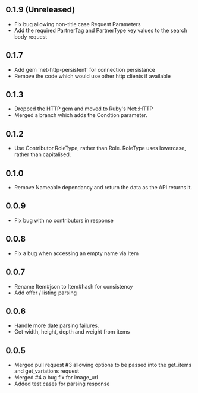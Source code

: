 ## 0.1.9 (Unreleased)
- Fix bug allowing non-title case Request Parameters
- Add the required PartnerTag and PartnerType key values to the search body request

## 0.1.7
- Add gem 'net-http-persistent' for connection persistance
- Remove the code which would use other http clients if available
## 0.1.3
- Dropped the HTTP gem and moved to Ruby's Net::HTTP
- Merged a branch which adds the Condtion parameter.

## 0.1.2
- Use Contributor RoleType, rather than Role.  RoleType uses lowercase, rather than capitalised. 

## 0.1.0
- Remove Nameable dependancy and return the data as the API returns it.

## 0.0.9
- Fix bug with no contributors in response

## 0.0.8
- Fix a bug when accessing an empty name via Item

## 0.0.7
- Rename Item#json to Item#hash for consistency
- Add offer / listing parsing

## 0.0.6
- Handle more date parsing failures. 
- Get width, height, depth and weight from items

## 0.0.5

- Merged pull request #3 allowing options to be passed into the get_items and get_variations request
- Merged #4 a bug fix for image_url
- Added test cases for parsing response

